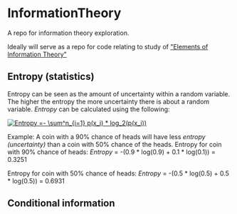 # InformationTheory
A repo for information theory exploration. 

Ideally will serve as a repo for code relating to study of ["Elements of Information Theory"](http://www.cs-114.org/wp-content/uploads/2015/01/Elements_of_Information_Theory_Elements.pdf)


## Entropy (statistics) 
Entropy can be seen as the amount of uncertainty within a random variable. The higher the entropy the more uncertainty there is about a random variable. *Entropy* can be calculated using the following:

<a href="https://www.codecogs.com/eqnedit.php?latex=Entropy&space;=-&space;\sum^n_{i=1}&space;p(x_i)&space;*&space;log_2(p(x_i))" target="_blank"><img src="https://latex.codecogs.com/gif.latex?Entropy&space;=-&space;\sum^n_{i=1}&space;p(x_i)&space;*&space;log_2(p(x_i))" title="Entropy =- \sum^n_{i=1} p(x_i) * log_2(p(x_i))" /></a>


Example: A coin with a 90% chance of heads will have less *entropy (uncertainty)* than a coin with 50% chance of the heads. 
Entropy for coin with 90% chance of heads:
    *Entropy* = -(0.9 * log(0.9) + 0.1 * log(0.1))
              = 0.3251
    
Entropy for coin with 50% chance of heads:
    *Entropy* = -(0.5 * log(0.5) + 0.5 * log(0.5))
              = 0.6931

## Conditional information 
